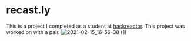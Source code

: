 # recast.ly
This is a project I completed as a student at [hackreactor](http://hackreactor.com). This project was worked on with a pair.
![2021-02-15_16-56-38 (1)](https://user-images.githubusercontent.com/61848395/108006136-810ced00-6faf-11eb-8fb8-bcc23668ffb7.gif)
